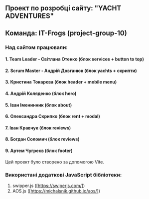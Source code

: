 ## Проект по розробці сайту: "YACHT ADVENTURES"

## Команда: IT-Frogs (project-group-10)

### Над сайтом працювали:

#### 1. Team Leader - Світлана Отенко (блок services + button to top)

#### 2. Scrum Master - Андрій Довганюк (блок yachts + скрипти)

#### 3. Кристина Токарєва (блок header + mobile menu)

#### 4. Андрій Коляденко (блок hero)

#### 5. Іван Іменинник (блок about)

#### 6. Олександра Скрипко (блок rent + modal)

#### 7. Іван Кравчук (блок reviews)

#### 8. Богдан Соломич (блок reviews)

#### 9. Артем Чугреєв (блок footer)

Цей проект було створено за допомогою Vite.

### Використані додаткові JavaScript бібліотеки:

1. swipper.js ([https://swiperjs.com/])
2. AOS.js ([https://michalsnik.github.io/aos/])
